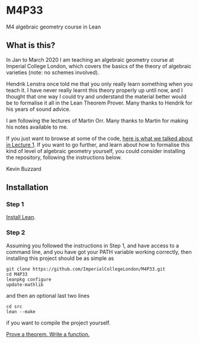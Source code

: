 # M4P33
M4 algebraic geometry course in Lean

## What is this?

In Jan to March 2020 I am teaching an algebraic geometry course at Imperial College London, which covers the basics of the theory of algebraic varieties (note: no schemes involved).

Hendrik Lenstra once told me that you only really learn something when you teach it. I have never really learnt this theory properly up until now, and I thought that one way I could try and understand the material better would be to formalise it all in the Lean Theorem Prover. Many thanks to Hendrik for his years of sound advice.

I am following the lectures of Martin Orr. Many thanks to Martin for making his notes available to me.

If you just want to browse at some of the code, [here is what we talked about in Lecture 1](https://github.com/ImperialCollegeLondon/M4P33/blob/master/src/affine_algebraic_set/union.lean). If you want to go further, and learn about how to formalise this kind of level of algebraic geometry yourself, you could consider installing the repository, following the instructions below.

Kevin Buzzard

## Installation

### Step 1

[Install Lean](https://github.com/leanprover-community/mathlib/blob/master/README.md#installation).

### Step 2 

Assuming you followed the instructions in Step 1, and have access to a command line, and you have got your
PATH variable working correctly, then installing this project should be as simple as

```
git clone https://github.com/ImperialCollegeLondon/M4P33.git
cd M4P33
leanpkg configure
update-mathlib
```

and then an optional last two lines

```
cd src
lean --make
```

if you want to compile the project yourself.

[Prove a theorem. Write a function.](https://xenaproject.wordpress.com)
